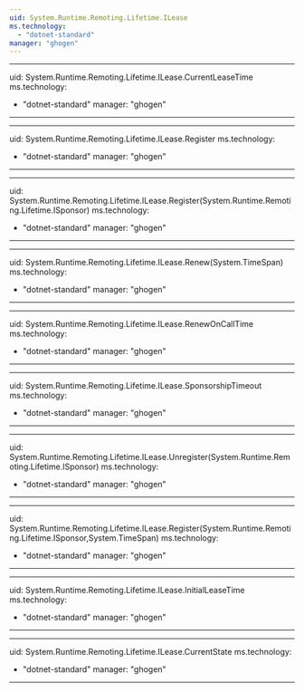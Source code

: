 ```yaml
---
uid: System.Runtime.Remoting.Lifetime.ILease
ms.technology: 
  - "dotnet-standard"
manager: "ghogen"
---
```


---
uid: System.Runtime.Remoting.Lifetime.ILease.CurrentLeaseTime
ms.technology: 
  - "dotnet-standard"
manager: "ghogen"
---

---
uid: System.Runtime.Remoting.Lifetime.ILease.Register
ms.technology: 
  - "dotnet-standard"
manager: "ghogen"
---

---
uid: System.Runtime.Remoting.Lifetime.ILease.Register(System.Runtime.Remoting.Lifetime.ISponsor)
ms.technology: 
  - "dotnet-standard"
manager: "ghogen"
---

---
uid: System.Runtime.Remoting.Lifetime.ILease.Renew(System.TimeSpan)
ms.technology: 
  - "dotnet-standard"
manager: "ghogen"
---

---
uid: System.Runtime.Remoting.Lifetime.ILease.RenewOnCallTime
ms.technology: 
  - "dotnet-standard"
manager: "ghogen"
---

---
uid: System.Runtime.Remoting.Lifetime.ILease.SponsorshipTimeout
ms.technology: 
  - "dotnet-standard"
manager: "ghogen"
---

---
uid: System.Runtime.Remoting.Lifetime.ILease.Unregister(System.Runtime.Remoting.Lifetime.ISponsor)
ms.technology: 
  - "dotnet-standard"
manager: "ghogen"
---

---
uid: System.Runtime.Remoting.Lifetime.ILease.Register(System.Runtime.Remoting.Lifetime.ISponsor,System.TimeSpan)
ms.technology: 
  - "dotnet-standard"
manager: "ghogen"
---

---
uid: System.Runtime.Remoting.Lifetime.ILease.InitialLeaseTime
ms.technology: 
  - "dotnet-standard"
manager: "ghogen"
---

---
uid: System.Runtime.Remoting.Lifetime.ILease.CurrentState
ms.technology: 
  - "dotnet-standard"
manager: "ghogen"
---
